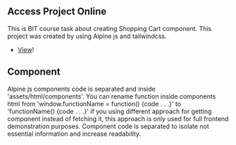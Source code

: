 ## Access Project Online

This is BIT course task about creating Shopping Cart component. This project was created by using Alpine js and tailwindcss.

-   [View](https://gymmed.github.io/BIT-Alpine-Palindrome-Checker/)!

## Component

Alpine js components code is separated and inside 'assets/html/components'. You can rename function inside components html from 'window.functionName = function() {code . . .}' to 'functionName() {code . . .}' if you using different approach for getting component instead of fetching it, this approach is only used for full frontend demonstration purposes. Component code is separated to isolate not essential information and increase readability.
